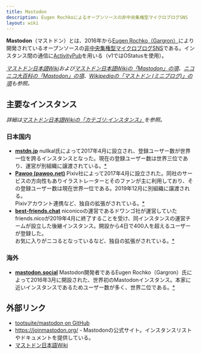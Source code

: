 ```yaml
---
title: Mastodon
description: Eugen Rochkoによるオープンソースの非中央集権型マイクロブログSNS
layout: wiki
---
```

**Mastodon**（マストドン）とは、2016年から[Eugen Rochko（Gargron）](https://ja.mstdn.wiki/Eugen_Rochko)により開発されているオープンソースの[非中央集権型マイクロブログSNS](../../words/decentralized-social-networking-service/#%E5%88%86%E6%95%A3%E3%83%9E%E3%82%A4%E3%82%AF%E3%83%AD%E3%83%96%E3%83%AD%E3%82%B0%E3%82%BD%E3%83%95%E3%83%88%E3%82%A6%E3%82%A7%E3%82%A2)である。インスタンス間の通信に[ActivityPub](../../words/activitypub/)を用いる（v1ではOStatusを使用）。

*[マストドン日本語Wiki](https://ja.mstdn.wiki/)および[マストドン日本語Wikiの「Mastodon」の項](https://ja.mstdn.wiki/Mastodon)、[ニコニコ大百科の「Mastodon」の項](https://dic.nicovideo.jp/a/mastodon)、[Wikipediaの「マストドン (ミニブログ)」の項](https://ja.wikipedia.org/wiki/%E3%83%9E%E3%82%B9%E3%83%88%E3%83%89%E3%83%B3_(%E3%83%9F%E3%83%8B%E3%83%96%E3%83%AD%E3%82%B0))も参照。*

## 主要なインスタンス
*詳細は[マストドン日本語Wikiの「カテゴリ:インスタンス」](https://ja.mstdn.wiki/%E3%82%AB%E3%83%86%E3%82%B4%E3%83%AA:%E3%82%A4%E3%83%B3%E3%82%B9%E3%82%BF%E3%83%B3%E3%82%B9)を参照。*

### 日本国内
- **[mstdn.jp](https://mstdn.jp/)**
  nullkal氏によって2017年4月に設立され、登録ユーザー数が世界一位を誇るインスタンスとなった。現在の登録ユーザー数は世界三位であり、運営が別組織に譲渡されている。[*](https://ja.mstdn.wiki/Mstdn.jp)
- **[Pawoo (pawoo.net)](https://pawoo.net/)**
  Pixiv社によって2017年4月に設立された。同社のサービスの方向性もありイラストレーターとそのファンが主に利用しており、その登録ユーザー数は現在世界一位である。2019年12月に別組織に譲渡される。  
  Pixivアカウント連携など、独自の拡張がされている。[*](https://ja.mstdn.wiki/Pawoo)
- **[best-friends.chat](https://best-friends.chat/)**
  niconicoの運営であるドワンゴ社が運営していたfriends.nicoが2019年4月に終了することを受け、同インスタンスの運営チームが設立した後継インスタンス。開設から4日で400人を超えるユーザーが登録した。  
  お気に入りがニコるとなっているなど、独自の拡張がされている。[*](https://ja.mstdn.wiki/Best-friends.chat)

### 海外
- **[mastodon.social](https://mastodon.social)**
  Mastodon開発者であるEugen Rochko（Gargron）氏によって2016年3月に開設された、世界初のMastodonインスタンス。本家に近いインスタンスであるためユーザー数が多く、世界二位である。[*](https://ja.mstdn.wiki/Mastodon.social)

## 外部リンク
- [tootsuite/mastodon on GitHub](https://github.com/tootsuite/mastodon)
- https://joinmastodon.org/ - Mastodonの公式サイト。インスタンスリストやドキュメントを提供している。
- [マストドン日本語Wiki](https://ja.mstdn.wiki/%E3%83%A1%E3%82%A4%E3%83%B3%E3%83%9A%E3%83%BC%E3%82%B8)
